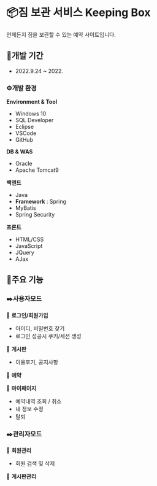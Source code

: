 # 📦짐 보관 서비스 Keeping Box
언제든지 짐을 보관할 수 있는 예약 사이트입니다.

## 📆개발 기간
- 2022.9.24 ~ 2022.

### ⚙️개발 환경
**Environment & Tool**
- Windows 10
- SQL Developer
- Eclipse
- VSCode
- GitHub

**DB & WAS**
- Oracle
- Apache Tomcat9

**백엔드**
- Java 
- **Framework** : Spring
- MyBatis
- Spring Security

**프론트**
- HTML/CSS
- JavaScript
- JQuery
- AJax

## 📍주요 기능
### ✒️사용자모드
🧩 **로그인/회원가입**
- 아이디, 비밀번호 찾기
- 로그인 성공시 쿠키/세션 생성

🧩 **게시판**
- 이용후기, 공지사항

🧩 **예약**

🧩 **마이페이지**
- 예약내역 조회 / 취소
- 내 정보 수정
- 탈퇴


### ✒️관리자모드
🧩 **회원관리**
- 회원 검색 및 삭제

🧩 **게시판관리**






